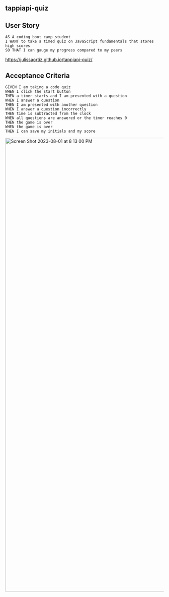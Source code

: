 ## tappiapi-quiz


## User Story

```
AS A coding boot camp student
I WANT to take a timed quiz on JavaScript fundamentals that stores high scores
SO THAT I can gauge my progress compared to my peers
```

https://julissaortiz.github.io/tappiapi-quiz/


## Acceptance Criteria

```
GIVEN I am taking a code quiz
WHEN I click the start button
THEN a timer starts and I am presented with a question
WHEN I answer a question
THEN I am presented with another question
WHEN I answer a question incorrectly
THEN time is subtracted from the clock
WHEN all questions are answered or the timer reaches 0
THEN the game is over
WHEN the game is over
THEN I can save my initials and my score
```



<img width="1440" alt="Screen Shot 2023-08-01 at 8 13 00 PM" src="https://github.com/julissaortiz/tappiapi-quiz/assets/126351385/3cab2d87-634a-4859-8418-ab4d96fae1b5">











